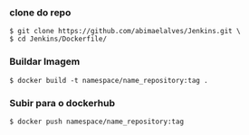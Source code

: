 ### clone do repo
```
$ git clone https://github.com/abimaelalves/Jenkins.git \
$ cd Jenkins/Dockerfile/
```

### Buildar Imagem
```
$ docker build -t namespace/name_repository:tag .
```
### Subir para o dockerhub
```
$ docker push namespace/name_repository:tag
```
